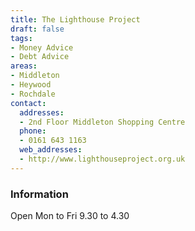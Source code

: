 ```yaml
---
title: The Lighthouse Project
draft: false
tags:
- Money Advice 
- Debt Advice
areas:
- Middleton
- Heywood
- Rochdale
contact:
  addresses:
  - 2nd Floor Middleton Shopping Centre
  phone:
  - 0161 643 1163
  web_addresses:
  - http://www.lighthouseproject.org.uk
---
```


### Information
Open Mon to Fri 9.30 to 4.30